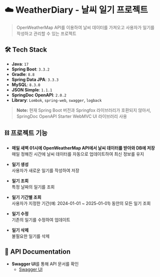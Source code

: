 #  ☁️️ WeatherDiary - 날씨 일기 프로젝트

> OpenWeatherMap API를 이용하여 날씨 데이터를 가져오고 사용자가 일기를 작성하고 관리할 수 있는 프로젝트

## 🛠️ Tech Stack

- **Java**: `17`
- **Spring Boot**: `3.3.2`
- **Gradle**: `8.8`
- **Spring Data JPA**: `3.3.3`
- **MySQL**: `8.3.0`
- **JSON Simple**: `1.1.1`
- **SpringDoc OpenAPI**: `2.0.2`
- **Library**: `Lombok`, `spring-web`, `swagger`, `logback`

> **Note:** 현재 Spring Boot 버전과 Springfox 라이브러리가 호환되지 않아서, SpringDoc OpenAPI Starter WebMVC UI 라이브러리 사용

## ⛓️ 프로젝트 기능

- **매일 새벽 01시에 OpenWeatherMap API에서 날씨 데이터를 받아와 DB에 저장**  
  매일 정해진 시간에 날씨 데이터를 자동으로 업데이트하여 최신 정보를 유지


- **일기 생성**  
  사용자가 새로운 일기를 작성하여 저장


- **일기 조회**  
  특정 날짜의 일기를 조회


- **일기 기간별 조회**  
  사용자가 지정한 기간(예: 2024-01-01 ~ 2025-01-01) 동안의 모든 일기 조회


- **일기 수정**  
  기존의 일기를 수정하여 업데이트


- **일기 삭제**  
  불필요한 일기를 삭제

## 📜 API Documentation

- **Swagger UI**를 통해 API 문서를 확인
  - [Swagger UI](http://localhost:8080/swagger-ui.html)